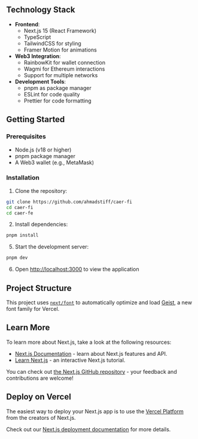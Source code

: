 ## Technology Stack

- **Frontend**:
  - Next.js 15 (React Framework)
  - TypeScript
  - TailwindCSS for styling
  - Framer Motion for animations
- **Web3 Integration**:
  - RainbowKit for wallet connection
  - Wagmi for Ethereum interactions
  - Support for multiple networks
- **Development Tools**:
  - pnpm as package manager
  - ESLint for code quality
  - Prettier for code formatting

## Getting Started

### Prerequisites

- Node.js (v18 or higher)
- pnpm package manager
- A Web3 wallet (e.g., MetaMask)

### Installation

1. Clone the repository:

```bash
git clone https://github.com/ahmadstiff/caer-fi
cd caer-fi
cd caer-fe
```

2. Install dependencies:

```bash
pnpm install
```

5. Start the development server:

```bash
pnpm dev
```

6. Open [http://localhost:3000](http://localhost:3000) to view the application

## Project Structure

This project uses [`next/font`](https://nextjs.org/docs/app/building-your-application/optimizing/fonts) to automatically optimize and load [Geist](https://vercel.com/font), a new font family for Vercel.

## Learn More

To learn more about Next.js, take a look at the following resources:

- [Next.js Documentation](https://nextjs.org/docs) - learn about Next.js features and API.
- [Learn Next.js](https://nextjs.org/learn) - an interactive Next.js tutorial.

You can check out [the Next.js GitHub repository](https://github.com/vercel/next.js) - your feedback and contributions are welcome!

## Deploy on Vercel

The easiest way to deploy your Next.js app is to use the [Vercel Platform](https://vercel.com/new?utm_medium=default-template&filter=next.js&utm_source=create-next-app&utm_campaign=create-next-app-readme) from the creators of Next.js.

Check out our [Next.js deployment documentation](https://nextjs.org/docs/app/building-your-application/deploying) for more details.
